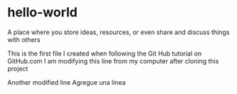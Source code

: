 # hello-world
A place where you store ideas, resources, or even share and discuss things with others

This is the first file I created when following the Git Hub tutorial on GitHub.com
I am modifying this line from my computer after cloning this project

Another modified line
Agregue una linea